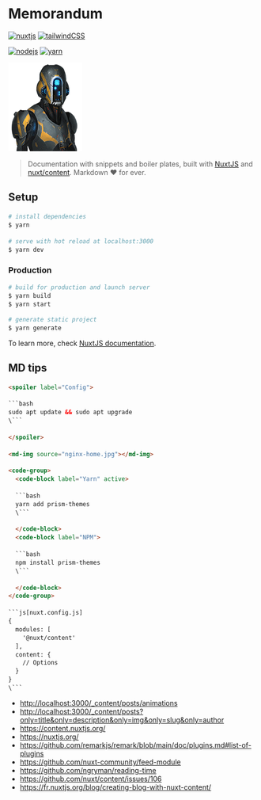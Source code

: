 # Memorandum

[![nuxtjs](https://img.shields.io/static/v1?label=NuxtJS&message=v2.14&color=00C58E&style=flat-square&logo=nuxt.js&logoColor=ffffff)](https://nuxtjs.org/)
[![tailwindCSS](https://img.shields.io/static/v1?label=Tailwind%20CSS&message=v1.8&color=38B2AC&style=flat-square&logo=tailwind-css&logoColor=ffffff)](https://tailwindcss.com/)

[![nodejs](https://img.shields.io/static/v1?label=NodeJS&message=v12.16&color=339933&style=flat-square&logo=node.js&logoColor=ffffff)](https://nodejs.org/en)
[![yarn](https://img.shields.io/static/v1?label=Yarn&message=v1.22&color=2C8EBB&style=flat-square&logo=yarn&logoColor=ffffff)](https://classic.yarnpkg.com/lang/en/)

![Memo](static/logo/logo-readme.png)

> Documentation with snippets and boiler plates, built with [NuxtJS](https://nuxtjs.org) and [nuxt/content](https://content.nuxtjs.org). Markdown ❤️ for ever.

## Setup

```bash
# install dependencies
$ yarn

# serve with hot reload at localhost:3000
$ yarn dev
```

### Production

```bash
# build for production and launch server
$ yarn build
$ yarn start
```

```bash
# generate static project
$ yarn generate
```

To learn more, check [NuxtJS documentation](https://nuxtjs.org).

## MD tips

```html
<spoiler label="Config">

```bash
sudo apt update && sudo apt upgrade
\```

</spoiler>

<md-img source="nginx-home.jpg"></md-img>

<code-group>
  <code-block label="Yarn" active>

  ```bash
  yarn add prism-themes
  \```

  </code-block>
  <code-block label="NPM">

  ```bash
  npm install prism-themes
  \```

  </code-block>
</code-group>

```js[nuxt.config.js]
{
  modules: [
    '@nuxt/content'
  ],
  content: {
    // Options
  }
}
\```

```

- <http://localhost:3000/_content/posts/animations>
- <http://localhost:3000/_content/posts?only=title&only=description&only=img&only=slug&only=author>
- <https://content.nuxtjs.org/>
- <https://nuxtjs.org/>
- <https://github.com/remarkjs/remark/blob/main/doc/plugins.md#list-of-plugins>
- <https://github.com/nuxt-community/feed-module>
- <https://github.com/ngryman/reading-time>
- <https://github.com/nuxt/content/issues/106>
- <https://fr.nuxtjs.org/blog/creating-blog-with-nuxt-content/>
